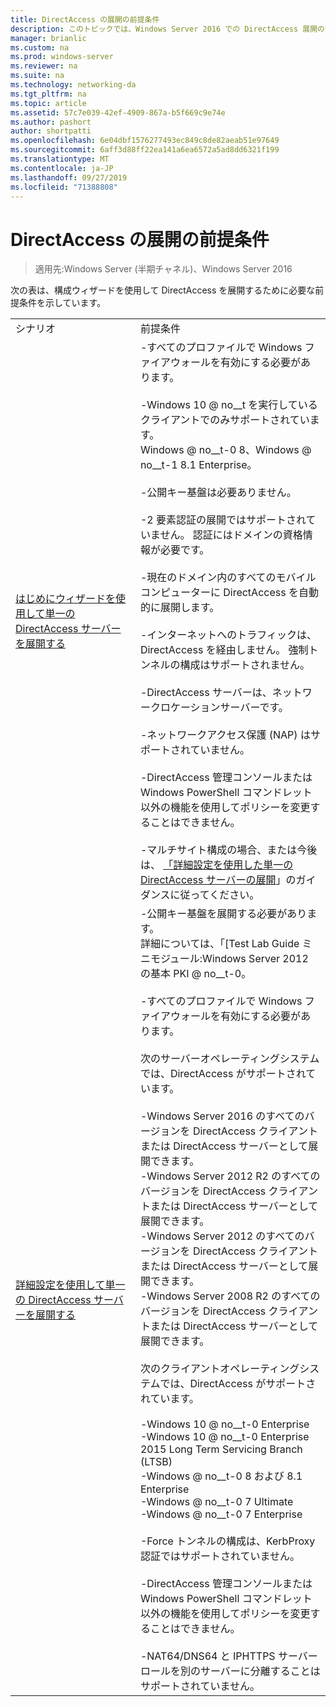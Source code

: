 ```yaml
---
title: DirectAccess の展開の前提条件
description: このトピックでは、Windows Server 2016 での DirectAccess 展開の前提条件について説明します。
manager: brianlic
ms.custom: na
ms.prod: windows-server
ms.reviewer: na
ms.suite: na
ms.technology: networking-da
ms.tgt_pltfrm: na
ms.topic: article
ms.assetid: 57c7e039-42ef-4909-867a-b5f669c9e74e
ms.author: pashort
author: shortpatti
ms.openlocfilehash: 6e04dbf1576277493ec849c8de82aeab51e97649
ms.sourcegitcommit: 6aff3d88ff22ea141a6ea6572a5ad8dd6321f199
ms.translationtype: MT
ms.contentlocale: ja-JP
ms.lasthandoff: 09/27/2019
ms.locfileid: "71388808"
---
```

# <a name="prerequisites-for-deploying-directaccess"></a>DirectAccess の展開の前提条件

>適用先:Windows Server (半期チャネル)、Windows Server 2016

次の表は、構成ウィザードを使用して DirectAccess を展開するために必要な前提条件を示しています。  
  
|||  
|-|-|  
|シナリオ|前提条件|  
|[はじめにウィザードを使用して単一の DirectAccess サーバーを展開する](../../remote-access/directaccess/single-server-wizard/Deploy-a-Single-DirectAccess-Server-Using-the-Getting-Started-Wizard.md)|-すべてのプロファイルで Windows ファイアウォールを有効にする必要があります。<br /><br />-Windows 10 @ no__t を実行しているクライアントでのみサポートされています。 <br />              Windows @ no__t-0 8、Windows @ no__t-1 8.1 Enterprise。<br /><br />-公開キー基盤は必要ありません。<br /><br />-2 要素認証の展開ではサポートされていません。 認証にはドメインの資格情報が必要です。<br /><br />-現在のドメイン内のすべてのモバイルコンピューターに DirectAccess を自動的に展開します。<br /><br />-インターネットへのトラフィックは、DirectAccess を経由しません。 強制トンネルの構成はサポートされません。<br /><br />-DirectAccess サーバーは、ネットワークロケーションサーバーです。<br /><br />-ネットワークアクセス保護 (NAP) はサポートされていません。<br /><br />-DirectAccess 管理コンソールまたは Windows PowerShell コマンドレット以外の機能を使用してポリシーを変更することはできません。<br /><br />-マルチサイト構成の場合、または今後は、 [「詳細設定を使用した単一の DirectAccess サーバーの展開](../../remote-access/directaccess/single-server-advanced/Deploy-a-Single-DirectAccess-Server-with-Advanced-Settings.md)」のガイダンスに従ってください。|  
|[詳細設定を使用して単一の DirectAccess サーバーを展開する](../../remote-access/directaccess/single-server-advanced/Deploy-a-Single-DirectAccess-Server-with-Advanced-Settings.md)|-公開キー基盤を展開する必要があります。<br />    詳細については、「[Test Lab Guide ミニモジュール:Windows Server 2012 の基本 PKI @ no__t-0。<br /><br />-すべてのプロファイルで Windows ファイアウォールを有効にする必要があります。<br /><br />次のサーバーオペレーティングシステムでは、DirectAccess がサポートされています。<br /><br />-Windows Server 2016 のすべてのバージョンを DirectAccess クライアントまたは DirectAccess サーバーとして展開できます。<br />-Windows Server 2012 R2 のすべてのバージョンを DirectAccess クライアントまたは DirectAccess サーバーとして展開できます。<br />-Windows Server 2012 のすべてのバージョンを DirectAccess クライアントまたは DirectAccess サーバーとして展開できます。<br />-Windows Server 2008 R2 のすべてのバージョンを DirectAccess クライアントまたは DirectAccess サーバーとして展開できます。<br /><br />次のクライアントオペレーティングシステムでは、DirectAccess がサポートされています。<br /><br />-Windows 10 @ no__t-0 Enterprise<br />-Windows 10 @ no__t-0 Enterprise 2015 Long Term Servicing Branch (LTSB)<br />-Windows @ no__t-0 8 および 8.1 Enterprise<br />-Windows @ no__t-0 7 Ultimate<br />-Windows @ no__t-0 7 Enterprise<br /><br />-Force トンネルの構成は、KerbProxy 認証ではサポートされていません。<br /><br />-DirectAccess 管理コンソールまたは Windows PowerShell コマンドレット以外の機能を使用してポリシーを変更することはできません。<br /><br />-NAT64/DNS64 と IPHTTPS サーバーロールを別のサーバーに分離することはサポートされていません。|  
  


